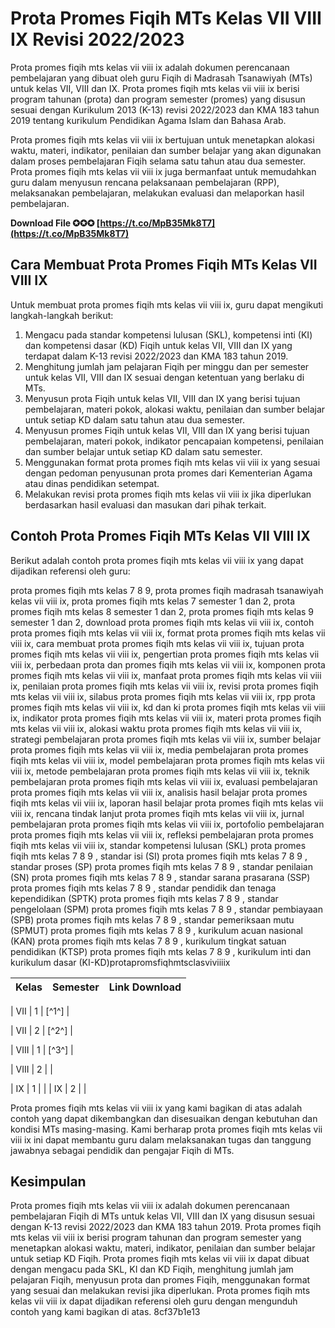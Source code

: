 
 
# Prota Promes Fiqih MTs Kelas VII VIII IX Revisi 2022/2023
 
Prota promes fiqih mts kelas vii viii ix adalah dokumen perencanaan pembelajaran yang dibuat oleh guru Fiqih di Madrasah Tsanawiyah (MTs) untuk kelas VII, VIII dan IX. Prota promes fiqih mts kelas vii viii ix berisi program tahunan (prota) dan program semester (promes) yang disusun sesuai dengan Kurikulum 2013 (K-13) revisi 2022/2023 dan KMA 183 tahun 2019 tentang kurikulum Pendidikan Agama Islam dan Bahasa Arab.
 
Prota promes fiqih mts kelas vii viii ix bertujuan untuk menetapkan alokasi waktu, materi, indikator, penilaian dan sumber belajar yang akan digunakan dalam proses pembelajaran Fiqih selama satu tahun atau dua semester. Prota promes fiqih mts kelas vii viii ix juga bermanfaat untuk memudahkan guru dalam menyusun rencana pelaksanaan pembelajaran (RPP), melaksanakan pembelajaran, melakukan evaluasi dan melaporkan hasil pembelajaran.
 
**Download File ✪✪✪ [https://t.co/MpB35Mk8T7](https://t.co/MpB35Mk8T7)**


 
## Cara Membuat Prota Promes Fiqih MTs Kelas VII VIII IX
 
Untuk membuat prota promes fiqih mts kelas vii viii ix, guru dapat mengikuti langkah-langkah berikut:
 
1. Mengacu pada standar kompetensi lulusan (SKL), kompetensi inti (KI) dan kompetensi dasar (KD) Fiqih untuk kelas VII, VIII dan IX yang terdapat dalam K-13 revisi 2022/2023 dan KMA 183 tahun 2019.
2. Menghitung jumlah jam pelajaran Fiqih per minggu dan per semester untuk kelas VII, VIII dan IX sesuai dengan ketentuan yang berlaku di MTs.
3. Menyusun prota Fiqih untuk kelas VII, VIII dan IX yang berisi tujuan pembelajaran, materi pokok, alokasi waktu, penilaian dan sumber belajar untuk setiap KD dalam satu tahun atau dua semester.
4. Menyusun promes Fiqih untuk kelas VII, VIII dan IX yang berisi tujuan pembelajaran, materi pokok, indikator pencapaian kompetensi, penilaian dan sumber belajar untuk setiap KD dalam satu semester.
5. Menggunakan format prota promes fiqih mts kelas vii viii ix yang sesuai dengan pedoman penyusunan prota promes dari Kementerian Agama atau dinas pendidikan setempat.
6. Melakukan revisi prota promes fiqih mts kelas vii viii ix jika diperlukan berdasarkan hasil evaluasi dan masukan dari pihak terkait.

## Contoh Prota Promes Fiqih MTs Kelas VII VIII IX
 
Berikut adalah contoh prota promes fiqih mts kelas vii viii ix yang dapat dijadikan referensi oleh guru:
 
prota promes fiqih mts kelas 7 8 9,  prota promes fiqih madrasah tsanawiyah kelas vii viii ix,  prota promes fiqih mts kelas 7 semester 1 dan 2,  prota promes fiqih mts kelas 8 semester 1 dan 2,  prota promes fiqih mts kelas 9 semester 1 dan 2,  download prota promes fiqih mts kelas vii viii ix,  contoh prota promes fiqih mts kelas vii viii ix,  format prota promes fiqih mts kelas vii viii ix,  cara membuat prota promes fiqih mts kelas vii viii ix,  tujuan prota promes fiqih mts kelas vii viii ix,  pengertian prota promes fiqih mts kelas vii viii ix,  perbedaan prota dan promes fiqih mts kelas vii viii ix,  komponen prota promes fiqih mts kelas vii viii ix,  manfaat prota promes fiqih mts kelas vii viii ix,  penilaian prota promes fiqih mts kelas vii viii ix,  revisi prota promes fiqih mts kelas vii viii ix,  silabus prota promes fiqih mts kelas vii viii ix,  rpp prota promes fiqih mts kelas vii viii ix,  kd dan ki prota promes fiqih mts kelas vii viii ix,  indikator prota promes fiqih mts kelas vii viii ix,  materi prota promes fiqih mts kelas vii viii ix,  alokasi waktu prota promes fiqih mts kelas vii viii ix,  strategi pembelajaran prota promes fiqih mts kelas vii viii ix,  sumber belajar prota promes fiqih mts kelas vii viii ix,  media pembelajaran prota promes fiqih mts kelas vii viii ix,  model pembelajaran prota promes fiqih mts kelas vii viii ix,  metode pembelajaran prota promes fiqih mts kelas vii viii ix,  teknik pembelajaran prota promes fiqih mts kelas vii viii ix,  evaluasi pembelajaran prota promes fiqih mts kelas vii viii ix,  analisis hasil belajar prota promes fiqih mts kelas vii viii ix,  laporan hasil belajar prota promes fiqih mts kelas vii viii ix,  rencana tindak lanjut prota promes fiqih mts kelas vii viii ix,  jurnal pembelajaran prota promes fiqih mts kelas vii viii ix,  portofolio pembelajaran prota promes fiqih mts kelas vii viii ix,  refleksi pembelajaran prota promes fiqih mts kelas vii viii ix,  standar kompetensi lulusan (SKL) prota promes fiqih mts kelas 7 8 9 ,  standar isi (SI) prota promes fiqih mts kelas 7 8 9 ,  standar proses (SP) prota promes fiqih mts kelas 7 8 9 ,  standar penilaian (SN) prota promes fiqih mts kelas 7 8 9 ,  standar sarana prasarana (SSP) prota promes fiqih mts kelas 7 8 9 ,  standar pendidik dan tenaga kependidikan (SPTK) prota promes fiqih mts kelas 7 8 9 ,  standar pengelolaan (SPM) prota promes fiqih mts kelas 7 8 9 ,  standar pembiayaan (SPB) prota promes fiqih mts kelas 7 8 9 ,  standar pemeriksaan mutu (SPMUT) prota promes fiqih mts kelas 7 8 9 ,  kurikulum acuan nasional (KAN) prota promes fiqih mts kelas 7 8 9 ,  kurikulum tingkat satuan pendidikan (KTSP) prota promes fiqih mts kelas 7 8 9 ,  kurikulum inti dan kurikulum dasar (KI-KD)protapromsfiqhmtsclasviviiiix

| Kelas | Semester | Link Download |
| --- | --- | --- |

| VII | 1 | [^1^] |

| VII | 2 | [^2^] |

| VIII | 1 | [^3^] |

| VIII | 2 |  |

| IX | 1 |  |
| IX | 2 |  |

Prota promes fiqih mts kelas vii viii ix yang kami bagikan di atas adalah contoh yang dapat dikembangkan dan disesuaikan dengan kebutuhan dan kondisi MTs masing-masing. Kami berharap prota promes fiqih mts kelas vii viii ix ini dapat membantu guru dalam melaksanakan tugas dan tanggung jawabnya sebagai pendidik dan pengajar Fiqih di MTs.
 
## Kesimpulan
 
Prota promes fiqih mts kelas vii viii ix adalah dokumen perencanaan pembelajaran Fiqih di MTs untuk kelas VII, VIII dan IX yang disusun sesuai dengan K-13 revisi 2022/2023 dan KMA 183 tahun 2019. Prota promes fiqih mts kelas vii viii ix berisi program tahunan dan program semester yang menetapkan alokasi waktu, materi, indikator, penilaian dan sumber belajar untuk setiap KD Fiqih. Prota promes fiqih mts kelas vii viii ix dapat dibuat dengan mengacu pada SKL, KI dan KD Fiqih, menghitung jumlah jam pelajaran Fiqih, menyusun prota dan promes Fiqih, menggunakan format yang sesuai dan melakukan revisi jika diperlukan. Prota promes fiqih mts kelas vii viii ix dapat dijadikan referensi oleh guru dengan mengunduh contoh yang kami bagikan di atas.
 8cf37b1e13
 
